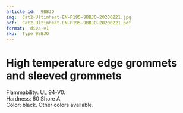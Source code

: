 ```yaml
---
article_id:  9BBJO
img:  Cat2-Ultimheat-EN-P195-9BBJO-20200221.jpg
pdf:  Cat2-Ultimheat-EN-P195-9BBJO-20200221.pdf
format:  diva-v1
sku:  Type 9BBJO
---
```

# High temperature edge grommets and sleeved grommets

Flammability: UL 94-V0.  
Hardness: 60 Shore A.  
Color: black. Other colors available.  

